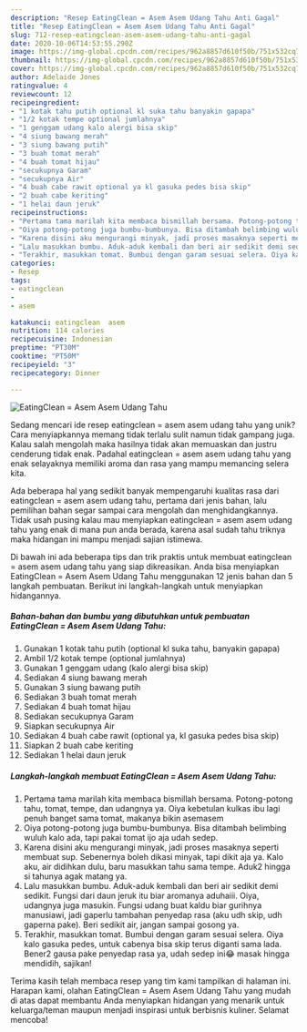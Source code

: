 ```yaml
---
description: "Resep EatingClean = Asem Asem Udang Tahu Anti Gagal"
title: "Resep EatingClean = Asem Asem Udang Tahu Anti Gagal"
slug: 712-resep-eatingclean-asem-asem-udang-tahu-anti-gagal
date: 2020-10-06T14:53:55.290Z
image: https://img-global.cpcdn.com/recipes/962a8857d610f50b/751x532cq70/eatingclean-asem-asem-udang-tahu-foto-resep-utama.jpg
thumbnail: https://img-global.cpcdn.com/recipes/962a8857d610f50b/751x532cq70/eatingclean-asem-asem-udang-tahu-foto-resep-utama.jpg
cover: https://img-global.cpcdn.com/recipes/962a8857d610f50b/751x532cq70/eatingclean-asem-asem-udang-tahu-foto-resep-utama.jpg
author: Adelaide Jones
ratingvalue: 4
reviewcount: 12
recipeingredient:
- "1 kotak tahu putih optional kl suka tahu banyakin gapapa"
- "1/2 kotak tempe optional jumlahnya"
- "1 genggam udang kalo alergi bisa skip"
- "4 siung bawang merah"
- "3 siung bawang putih"
- "3 buah tomat merah"
- "4 buah tomat hijau"
- "secukupnya Garam"
- "secukupnya Air"
- "4 buah cabe rawit optional ya kl gasuka pedes bisa skip"
- "2 buah cabe keriting"
- "1 helai daun jeruk"
recipeinstructions:
- "Pertama tama marilah kita membaca bismillah bersama. Potong-potong tahu, tomat, tempe, dan udangnya ya. Oiya kebetulan kulkas ibu lagi penuh banget sama tomat, makanya bikin asemasem"
- "Oiya potong-potong juga bumbu-bumbunya. Bisa ditambah belimbing wuluh kalo ada, tapi pakai tomat ijo aja udah sedep."
- "Karena disini aku mengurangi minyak, jadi proses masaknya seperti membuat sup. Sebenernya boleh dikasi minyak, tapi dikit aja ya. Kalo aku, air didihkan dulu, baru masukkan tahu sama tempe. Aduk2 hingga si tahunya agak matang ya."
- "Lalu masukkan bumbu. Aduk-aduk kembali dan beri air sedikit demi sedikit. Fungsi dari daun jeruk itu biar aromanya aduhaiii. Oiya, udangnya juga masukin. Fungsi udang buat kaldu biar gurihnya manusiawi, jadi gaperlu tambahan penyedap rasa (aku udh skip, udh gaperna pake). Beri sedikit air, jangan sampai gosong ya."
- "Terakhir, masukkan tomat. Bumbui dengan garam sesuai selera. Oiya kalo gasuka pedes, untuk cabenya bisa skip terus diganti sama lada. Bener2 gausa pake penyedap rasa ya, udah sedep ini😂 masak hingga mendidih, sajikan!"
categories:
- Resep
tags:
- eatingclean
- 
- asem

katakunci: eatingclean  asem 
nutrition: 114 calories
recipecuisine: Indonesian
preptime: "PT30M"
cooktime: "PT50M"
recipeyield: "3"
recipecategory: Dinner

---
```



![EatingClean = Asem Asem Udang Tahu](https://img-global.cpcdn.com/recipes/962a8857d610f50b/751x532cq70/eatingclean-asem-asem-udang-tahu-foto-resep-utama.jpg)

Sedang mencari ide resep eatingclean = asem asem udang tahu yang unik? Cara menyiapkannya memang tidak terlalu sulit namun tidak gampang juga. Kalau salah mengolah maka hasilnya tidak akan memuaskan dan justru cenderung tidak enak. Padahal eatingclean = asem asem udang tahu yang enak selayaknya memiliki aroma dan rasa yang mampu memancing selera kita.



Ada beberapa hal yang sedikit banyak mempengaruhi kualitas rasa dari eatingclean = asem asem udang tahu, pertama dari jenis bahan, lalu pemilihan bahan segar sampai cara mengolah dan menghidangkannya. Tidak usah pusing kalau mau menyiapkan eatingclean = asem asem udang tahu yang enak di mana pun anda berada, karena asal sudah tahu triknya maka hidangan ini mampu menjadi sajian istimewa.


Di bawah ini ada beberapa tips dan trik praktis untuk membuat eatingclean = asem asem udang tahu yang siap dikreasikan. Anda bisa menyiapkan EatingClean = Asem Asem Udang Tahu menggunakan 12 jenis bahan dan 5 langkah pembuatan. Berikut ini langkah-langkah untuk menyiapkan hidangannya.

<!--inarticleads1-->

##### Bahan-bahan dan bumbu yang dibutuhkan untuk pembuatan EatingClean = Asem Asem Udang Tahu:

1. Gunakan 1 kotak tahu putih (optional kl suka tahu, banyakin gapapa)
1. Ambil 1/2 kotak tempe (optional jumlahnya)
1. Gunakan 1 genggam udang (kalo alergi bisa skip)
1. Sediakan 4 siung bawang merah
1. Gunakan 3 siung bawang putih
1. Sediakan 3 buah tomat merah
1. Sediakan 4 buah tomat hijau
1. Sediakan secukupnya Garam
1. Siapkan secukupnya Air
1. Sediakan 4 buah cabe rawit (optional ya, kl gasuka pedes bisa skip)
1. Siapkan 2 buah cabe keriting
1. Sediakan 1 helai daun jeruk




<!--inarticleads2-->

##### Langkah-langkah membuat EatingClean = Asem Asem Udang Tahu:

1. Pertama tama marilah kita membaca bismillah bersama. Potong-potong tahu, tomat, tempe, dan udangnya ya. Oiya kebetulan kulkas ibu lagi penuh banget sama tomat, makanya bikin asemasem
1. Oiya potong-potong juga bumbu-bumbunya. Bisa ditambah belimbing wuluh kalo ada, tapi pakai tomat ijo aja udah sedep.
1. Karena disini aku mengurangi minyak, jadi proses masaknya seperti membuat sup. Sebenernya boleh dikasi minyak, tapi dikit aja ya. Kalo aku, air didihkan dulu, baru masukkan tahu sama tempe. Aduk2 hingga si tahunya agak matang ya.
1. Lalu masukkan bumbu. Aduk-aduk kembali dan beri air sedikit demi sedikit. Fungsi dari daun jeruk itu biar aromanya aduhaiii. Oiya, udangnya juga masukin. Fungsi udang buat kaldu biar gurihnya manusiawi, jadi gaperlu tambahan penyedap rasa (aku udh skip, udh gaperna pake). Beri sedikit air, jangan sampai gosong ya.
1. Terakhir, masukkan tomat. Bumbui dengan garam sesuai selera. Oiya kalo gasuka pedes, untuk cabenya bisa skip terus diganti sama lada. Bener2 gausa pake penyedap rasa ya, udah sedep ini😂 masak hingga mendidih, sajikan!




Terima kasih telah membaca resep yang tim kami tampilkan di halaman ini. Harapan kami, olahan EatingClean = Asem Asem Udang Tahu yang mudah di atas dapat membantu Anda menyiapkan hidangan yang menarik untuk keluarga/teman maupun menjadi inspirasi untuk berbisnis kuliner. Selamat mencoba!
